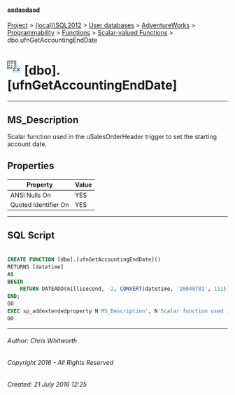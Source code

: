 #### asdasdasd

[Project](../../../../../../index.md) > [(local)\\SQL2012](../../../../../index.md) > [User databases](../../../../index.md) > [AdventureWorks](../../../index.md) > [Programmability](../../index.md) > [Functions](../index.md) > [Scalar-valued Functions](Scalar-valued_Functions.md) > dbo.ufnGetAccountingEndDate

# ![Scalar-valued Functions](../../../../../../Images/Function_Scalar32.png) [dbo].[ufnGetAccountingEndDate]

---

## <a name="#description"></a>MS_Description

Scalar function used in the uSalesOrderHeader trigger to set the starting account date.

## <a name="#properties"></a>Properties

| Property | Value |
|---|---|
| ANSI Nulls On | YES |
| Quoted Identifier On | YES |


---

## <a name="#sqlscript"></a>SQL Script

```sql

CREATE FUNCTION [dbo].[ufnGetAccountingEndDate]()
RETURNS [datetime] 
AS 
BEGIN
    RETURN DATEADD(millisecond, -2, CONVERT(datetime, '20040701', 112));
END;
GO
EXEC sp_addextendedproperty N'MS_Description', N'Scalar function used in the uSalesOrderHeader trigger to set the starting account date.', 'SCHEMA', N'dbo', 'FUNCTION', N'ufnGetAccountingEndDate', NULL, NULL
GO

```


---

###### Author:  Chris Whitworth

###### Copyright 2016 - All Rights Reserved

###### Created: 21 July 2016 12:25

